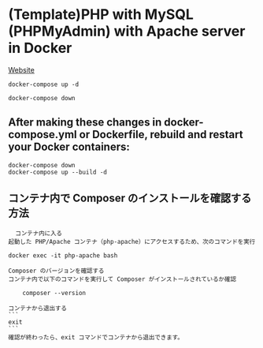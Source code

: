 # (Template)PHP with MySQL (PHPMyAdmin) with Apache server in Docker


<!-- Image -->
<!-- ![](./screenshot.png) -->
[Website](https://google.com)

```
docker-compose up -d
```

```
docker-compose down
```

## After making these changes in docker-compose.yml or Dockerfile, rebuild and restart your Docker containers:
  
  ``` 
  docker-compose down
  docker-compose up --build -d
  ```
  
  ## コンテナ内で Composer のインストールを確認する方法
      コンテナ内に入る
    起動した PHP/Apache コンテナ（php-apache）にアクセスするため、次のコマンドを実行

  ```
  docker exec -it php-apache bash
  ```

    Composer のバージョンを確認する
    コンテナ内で以下のコマンドを実行して Composer がインストールされているか確認

```
    composer --version
```

    コンテナから退出する
    ```
    exit
    ```
    確認が終わったら、exit コマンドでコンテナから退出できます。